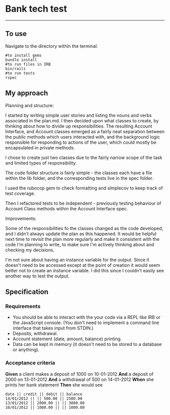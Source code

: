 # Bank tech test
-------------
## To use

Navigate to the directory within the terminal.

```
#to install gems
bundle install
#to run files in IRB
bin/rails
#to run tests
rspec
```

## My approach

Planning and structure:

I started by writing simple user stories and listing the nouns and verbs associated in the plan.md. I then decided upon what classes to create, by thinking about how to divide up responsibilities. The resulting Account Interface, and Account classes emerged as a fairly neat separation between the public methods which users interacted with, and the background logic responsible for responding to actions of the user, which could mostly be encapsulated in private methods.

I chose to create just two classes  due to the fairly narrow scope of the task and limited types of responsibility.

The code folder structure is fairly simple - the classes each have a file within the lib folder, and the corresponding tests live in the spec folder.

I used the rubocop gem to check formatting and simplecov to keep track of test coverage.

Then I refactored tests to be independent - previously testing behaviour of Account Class methods within the Account Interface spec.

Improvements:

Some of the responsibilities fo the classes changed as the code developed, and I didn't always update the plan as this happened. It would be helpful next time to revisit the plan more regularly and make it consistent with the code I'm planning to write, to make sure I'm actively thinking about and checking my decisions.

I'm not sure about having an instance variable for the output. Since it doesn't need to be accessed except at the point of creation it would seem better not to create an instance variable. I did this since I couldn't easily see another way to test the output.


## Specification

### Requirements

* You should be able to interact with the your code via a REPL like IRB or the JavaScript console.  (You don't need to implement a command line interface that takes input from STDIN.)
* Deposits, withdrawal.
* Account statement (date, amount, balance) printing.
* Data can be kept in memory (it doesn't need to be stored to a database or anything).

### Acceptance criteria

**Given** a client makes a deposit of 1000 on 10-01-2012
**And** a deposit of 2000 on 13-01-2012
**And** a withdrawal of 500 on 14-01-2012
**When** she prints her bank statement
**Then** she would see

```
date || credit || debit || balance
14/01/2012 || || 500.00 || 2500.00
13/01/2012 || 2000.00 || || 3000.00
10/01/2012 || 1000.00 || || 1000.00
```
